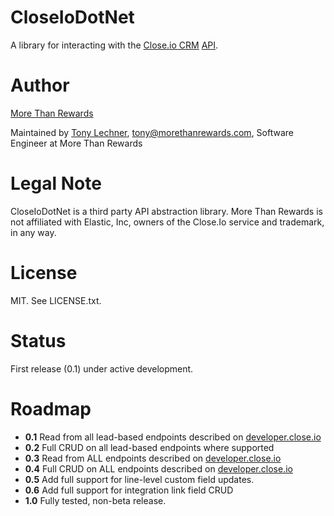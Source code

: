 # CloseIoDotNet

A library for interacting with the [Close.io CRM](http://close.io) [API](http://developer.close.io/).

# Author

[More Than Rewards](http://www.morethanrewards.com/)

Maintained by [Tony Lechner](https://github.com/tonymke), tony@morethanrewards.com, Software Engineer at More Than Rewards

# Legal Note

CloseIoDotNet is a third party API abstraction library. More Than Rewards is not 
affiliated with Elastic, Inc, owners of the Close.Io service and trademark, in any way.

# License

MIT. See LICENSE.txt.

# Status

First release (0.1) under active development.

# Roadmap

* **0.1** Read from all lead-based endpoints described on [developer.close.io](http://developer.close.io)
* **0.2** Full CRUD on all lead-based endpoints where supported
* **0.3** Read from ALL endpoints described on [developer.close.io](http://developer.close.io)
* **0.4** Full CRUD on ALL endpoints described on [developer.close.io](http://developer.close.io)
* **0.5** Add full support for line-level custom field updates.
* **0.6** Add full support for integration link field CRUD
* **1.0** Fully tested, non-beta release.
